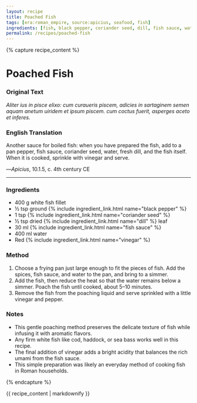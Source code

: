 ```yaml
---
layout: recipe
title: Poached Fish
tags: [era:roman_empire, source:apicius, seafood, fish]
ingredients: [fish, black pepper, coriander seed, dill, fish sauce, water, vinegar]
permalink: /recipes/poached-fish
---
```


{% capture recipe_content %}
# Poached Fish

### Original Text
*Aliter ius in pisce elixo: cum curaueris piscem, adicies in sartaginem <piper liquamen coriandri> semen aquam anetum uiridem et ipsum piscem. cum coctus fuerit, asperges aceto et inferes.*

### English Translation
Another sauce for boiled fish: when you have prepared the fish, add to a pan pepper, fish sauce, coriander seed, water, fresh dill, and the fish itself. When it is cooked, sprinkle with vinegar and serve.

—*Apicius*, 10.1.5, c. 4th century CE

___

### Ingredients
- 400 g white fish fillet
- ½ tsp ground {% include ingredient_link.html name="black pepper" %}
- 1 tsp {% include ingredient_link.html name="coriander seed" %}
- ½ tsp dried {% include ingredient_link.html name="dill" %} leaf
- 30 ml {% include ingredient_link.html name="fish sauce" %}
- 400 ml water
- Red {% include ingredient_link.html name="vinegar" %}

### Method
1. Choose a frying pan just large enough to fit the pieces of fish. Add the spices, fish sauce, and water to the pan, and bring to a simmer.
2. Add the fish, then reduce the heat so that the water remains below a simmer. Poach the fish until cooked, about 5–10 minutes.
3. Remove the fish from the poaching liquid and serve sprinkled with a little vinegar and pepper.

### Notes
- This gentle poaching method preserves the delicate texture of fish while infusing it with aromatic flavors.
- Any firm white fish like cod, haddock, or sea bass works well in this recipe.
- The final addition of vinegar adds a bright acidity that balances the rich umami from the fish sauce.
- This simple preparation was likely an everyday method of cooking fish in Roman households.

{% endcapture %}

{{ recipe_content | markdownify }}
